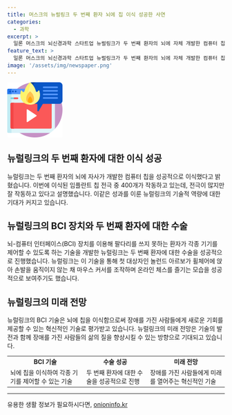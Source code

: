 ```yaml
---
title: 머스크의 뉴럴링크 두 번째 환자 뇌에 칩 이식 성공한 사연
categories:
  - 과학
excerpt: >
  일론 머스크의 뇌신경과학 스타트업 뉴럴링크가 두 번째 환자의 뇌에 자체 개발한 컴퓨터 칩을 이식하는 데 성공했다고 밝혔습니다. 이식된 임플란트 칩 전극 중 400개가 작동하고 있으며, 뉴럴링크는 총 1,024개의 전극을 사용했다고 전했습니다. 뇌-컴퓨터 인터페이스(BCI) 장치는 신체 손상을 입은 환자가 각종 기기를 제어할 수 있도록 지원하는 기술을 개발하고 있으며, 이번 성공은 기술의 미래적 가능성을 보여주고 있습니다.
feature_text: >
  일론 머스크의 뇌신경과학 스타트업 뉴럴링크가 두 번째 환자의 뇌에 자체 개발한 컴퓨터 칩을 이식하는 데 성공했다고 밝혔습니다. 이식된 임플란트 칩 전극 중 400개가 작동하고 있으며, 뉴럴링크는 총 1,024개의 전극을 사용했다고 전했습니다. 뇌-컴퓨터 인터페이스(BCI) 장치는 신체 손상을 입은 환자가 각종 기기를 제어할 수 있도록 지원하는 기술을 개발하고 있으며, 이번 성공은 기술의 미래적 가능성을 보여주고 있습니다.
image: '/assets/img/newspaper.png'
---
```


<p><img src="/assets/img/news.png" alt="rentncar 속보" /></p>

<h2 data-ke-size="size26">뉴럴링크의 두 번째 환자에 대한 이식 성공</h2>

<p data-ke-size="size16">뉴럴링크는 두 번째 환자의 뇌에 자사가 개발한 컴퓨터 칩을 성공적으로 이식했다고 밝혔습니다. 이번에 이식된 임플란트 칩 전극 중 400개가 작동하고 있는데, 전극이 많지만 잘 작동하고 있다고 설명했습니다. 이같은 성과를 이룬 뉴럴링크의 기술적 역량에 대한 기대가 커지고 있습니다.</p>

<h2 data-ke-size="size26">뉴럴링크의 BCI 장치와 두 번째 환자에 대한 수술</h2>

<p data-ke-size="size16">뇌-컴퓨터 인터페이스(BCI) 장치를 이용해 팔다리를 쓰지 못하는 환자가 각종 기기를 제어할 수 있도록 하는 기술을 개발한 뉴럴링크는 두 번째 환자에 대한 수술을 성공적으로 진행했습니다. 뉴럴링크는 이 기술을 통해 첫 대상자인 놀런드 아르보가 휠체어에 앉아 손발을 움직이지 않는 채 마우스 커서를 조작하며 온라인 체스를 즐기는 모습을 성공적으로 보여주기도 했습니다.</p>

<h2 data-ke-size="size26">뉴럴링크의 미래 전망</h2>

<p data-ke-size="size16">뉴럴링크의 BCI 기술은 뇌에 칩을 이식함으로써 장애를 가진 사람들에게 새로운 기회를 제공할 수 있는 혁신적인 기술로 평가받고 있습니다. 뉴럴링크의 미래 전망은 기술의 발전과 함께 장애를 가진 사람들의 삶의 질을 향상시킬 수 있는 방향으로 기대되고 있습니다.</p>

<table>
  <tr>
    <td style="text-align: center; height: 17px;"><b>BCI 기술</b></td>
    <td style="text-align: center; height: 17px;"><b>수술 성공</b></td>
    <td style="text-align: center; height: 17px;"><b>미래 전망</b></td>
  </tr>
  <tr>
    <td>뇌에 칩을 이식하여 각종 기기를 제어할 수 있는 기술</td>
    <td>두 번째 환자에 대한 수술을 성공적으로 진행</td>
    <td>장애를 가진 사람들에게 미래를 열어주는 혁신적인 기술</td>
  </tr>
</table>

<hr>
유용한 생활 정보가 필요하시다면, <a href="https://onioninfo.kr" rel="dofollow">onioninfo.kr</a>


